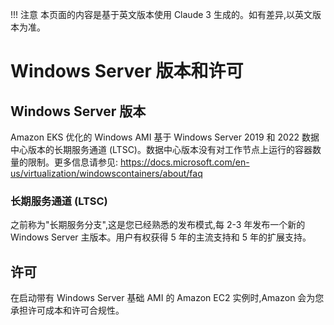 !!! 注意
    本页面的内容是基于英文版本使用 Claude 3 生成的。如有差异,以英文版本为准。

# Windows Server 版本和许可

## Windows Server 版本
Amazon EKS 优化的 Windows AMI 基于 Windows Server 2019 和 2022 数据中心版本的长期服务通道 (LTSC)。数据中心版本没有对工作节点上运行的容器数量的限制。更多信息请参见: https://docs.microsoft.com/en-us/virtualization/windowscontainers/about/faq

### 长期服务通道 (LTSC)
之前称为"长期服务分支",这是您已经熟悉的发布模式,每 2-3 年发布一个新的 Windows Server 主版本。用户有权获得 5 年的主流支持和 5 年的扩展支持。

## 许可
在启动带有 Windows Server 基础 AMI 的 Amazon EC2 实例时,Amazon 会为您承担许可成本和许可合规性。
